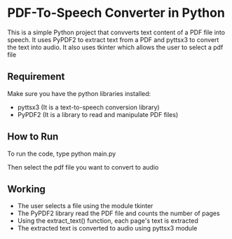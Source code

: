 # PDF-To-Speech Converter in Python
This is a simple Python project that convverts text content of a PDF file into speech.
It uses PyPDF2 to extract text from a PDF and pyttsx3 to convert the text into audio.
It also uses tkinter which allows the user to select a pdf file

## Requirement
Make sure you have the python libraries installed:
- pyttsx3  (It is a text-to-speech conversion library)
- PyPDF2   (It is a library to read and manipulate PDF files)

## How to Run
To run the code, type
python main.py 

Then select the pdf file you want to convert to audio

## Working
- The user selects a file using the module tkinter
- The PyPDF2 library read the PDF file and counts the number of pages
- Using the extract_text() function, each page's text is extracted
- The extracted text is converted to audio using pyttsx3 module 
